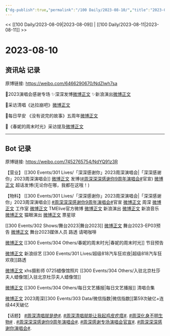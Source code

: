 ```yaml
---
{"dg-publish":true,"permalink":"/100 Daily/2023-08-10/","title":"2023-08-10","created":"2023-08-12T23:25:38.294+08:00","updated":"2023-08-25T13:00:27.623+08:00"}
---
```



<< [[100 Daily/2023-08-09\|2023-08-09]] | [[100 Daily/2023-08-11\|2023-08-11]] >>

# 2023-08-10

## 资讯站 记录

原博链接: https://weibo.com/6466290670/NdZlwh7sa

🌟2023演唱会感谢专场
✨深深发博[微博正文](https://m.weibo.cn/6466290670/4933302068978759)
✨新浪演出[微博正文](https://m.weibo.cn/6466290670/4933305893655321)

🌟采访清唱《达拉崩吧》[微博正文](https://m.weibo.cn/6466290670/4933245453997654)

🌟每日早安
《没有说完的故事》五周年[微博正文](https://m.weibo.cn/6466290670/4933101732498260)

🌟《春妮的周末时光》采访提及[微博正文](https://m.weibo.cn/6466290670/4933293188848258)

---
## Bot 记录

原博链接: https://weibo.com/7452765754/NdYQ91z3R

【营业】
[[300 Events/301 Lives/「深深感谢你」2023周深演唱会\|「深深感谢你」2023周深演唱会]]
[微博正文](http://weibo.com/1736988591/NdYjLs7yF) 发博([#周深深深感谢你9周年演唱会#](https://s.weibo.com/weibo?q=%23%E5%91%A8%E6%B7%B1%E6%B7%B1%E6%B7%B1%E6%84%9F%E8%B0%A2%E4%BD%A09%E5%91%A8%E5%B9%B4%E6%BC%94%E5%94%B1%E4%BC%9A%23)官宣)
[微博正文](http://weibo.com/1736988591/NdYDtkPpc) 超话发博(无论你在哪，我都在这哦！)

【物料】
[[300 Events/301 Lives/「深深感谢你」2023周深演唱会\|「深深感谢你」2023周深演唱会]]
[#周深深深感谢你9周年演唱会#](https://s.weibo.com/weibo?q=%23%E5%91%A8%E6%B7%B1%E6%B7%B1%E6%B7%B1%E6%84%9F%E8%B0%A2%E4%BD%A09%E5%91%A8%E5%B9%B4%E6%BC%94%E5%94%B1%E4%BC%9A%23)官宣
[微博正文](http://weibo.com/1736988591/NdYjLs7yF) 周深
[微博正文](https://weibo.com/7478855230/NdYlFCITJ) 工作室
[微博正文](http://weibo.com/7404473132/NdYjIdcLv) TMElive官方微博
[微博正文](http://weibo.com/6579479312/NdYjz6WfK) 新浪演出
[微博正文](http://weibo.com/1266269835/NdYlxnx5k) 新浪音乐
[微博正文](http://weibo.com/6471336957/NdYjKkzzQ) 猫眼演出
[微博正文](http://weibo.com/7340154515/NdYrGj7mz) 票星球

[[300 Events/302 Shows/舞台2023\|舞台2023]]
[微博正文](http://weibo.com/7837775023/NdUxelCVm) 舞台2023-EP03预告
[微博正文](http://weibo.com/6504383810/NdTcYnlKT) 舞台2023媒体人员 路透 请喝咖啡

[微博正文](http://weibo.com/2851274495/NdWYYeeKJ) [[300 Events/304 Others/春妮的周末时光\|春妮的周末时光]] 节目预告

[微博正文](http://weibo.com/1878335471/NdVqI8UmP) 新浪综艺 [[300 Events/301 Lives/超级818汽车狂欢夜\|超级818汽车狂欢夜]]路透

[微博正文](http://weibo.com/2891278372/NdSUnaEUW) xhs摄影师 0725蜡像馆照片 [[300 Events/304 Others/入驻北京杜莎夫人蜡像馆\|入驻北京杜莎夫人蜡像馆]]

[微博正文](http://weibo.com/1283367840/NdWebj3lf) [[300 Events/304 Others/每日文艺播报\|每日文艺播报]] 清唱合集

[微博正文](http://weibo.com/5637413637/NdU7kCbvU) 2023周深[[300 Events/303 Data/微信指数\|微信指数]]第59次破亿+连续44天破亿

【话题】
[#周深清唱就是绝#](https://s.weibo.com/weibo?q=%23%E5%91%A8%E6%B7%B1%E6%B8%85%E5%94%B1%E5%B0%B1%E6%98%AF%E7%BB%9D%23).
[#周深清唱就能让我起鸡皮疙瘩#](https://s.weibo.com/weibo?q=%23%E5%91%A8%E6%B7%B1%E6%B8%85%E5%94%B1%E5%B0%B1%E8%83%BD%E8%AE%A9%E6%88%91%E8%B5%B7%E9%B8%A1%E7%9A%AE%E7%96%99%E7%98%A9%23).
[#周深化身不明生物#](https://s.weibo.com/weibo?q=%23%E5%91%A8%E6%B7%B1%E5%8C%96%E8%BA%AB%E4%B8%8D%E6%98%8E%E7%94%9F%E7%89%A9%23) .
[#周深深深感谢你9周年演唱会#](https://s.weibo.com/weibo?q=%23%E5%91%A8%E6%B7%B1%E6%B7%B1%E6%B7%B1%E6%84%9F%E8%B0%A2%E4%BD%A09%E5%91%A8%E5%B9%B4%E6%BC%94%E5%94%B1%E4%BC%9A%23).
[#周深感谢专场演唱会官宣#](https://s.weibo.com/weibo?q=%23%E5%91%A8%E6%B7%B1%E6%84%9F%E8%B0%A2%E4%B8%93%E5%9C%BA%E6%BC%94%E5%94%B1%E4%BC%9A%E5%AE%98%E5%AE%A3%23).
[#周深深深感谢你演唱会#](https://s.weibo.com/weibo?q=%23%E5%91%A8%E6%B7%B1%E6%B7%B1%E6%B7%B1%E6%84%9F%E8%B0%A2%E4%BD%A0%E6%BC%94%E5%94%B1%E4%BC%9A%23).
